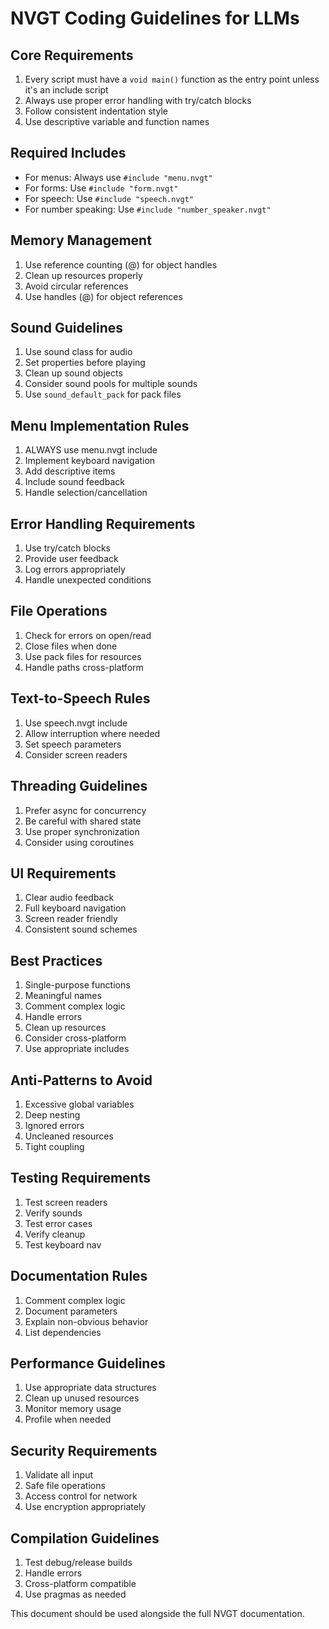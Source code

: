 # NVGT Coding Guidelines for LLMs

## Core Requirements
1. Every script must have a `void main()` function as the entry point unless it's an include script
2. Always use proper error handling with try/catch blocks
3. Follow consistent indentation style
4. Use descriptive variable and function names

## Required Includes
- For menus: Always use `#include "menu.nvgt"`
- For forms: Use `#include "form.nvgt"` 
- For speech: Use `#include "speech.nvgt"`
- For number speaking: Use `#include "number_speaker.nvgt"`

## Memory Management
1. Use reference counting (@) for object handles
2. Clean up resources properly
3. Avoid circular references
4. Use handles (@) for object references

## Sound Guidelines
1. Use sound class for audio
2. Set properties before playing
3. Clean up sound objects
4. Consider sound pools for multiple sounds
5. Use `sound_default_pack` for pack files

## Menu Implementation Rules
1. ALWAYS use menu.nvgt include
2. Implement keyboard navigation
3. Add descriptive items
4. Include sound feedback
5. Handle selection/cancellation

## Error Handling Requirements
1. Use try/catch blocks
2. Provide user feedback
3. Log errors appropriately
4. Handle unexpected conditions

## File Operations
1. Check for errors on open/read
2. Close files when done
3. Use pack files for resources
4. Handle paths cross-platform

## Text-to-Speech Rules
1. Use speech.nvgt include
2. Allow interruption where needed
3. Set speech parameters
4. Consider screen readers

## Threading Guidelines
1. Prefer async<T> for concurrency
2. Be careful with shared state
3. Use proper synchronization
4. Consider using coroutines

## UI Requirements
1. Clear audio feedback
2. Full keyboard navigation
3. Screen reader friendly
4. Consistent sound schemes

## Best Practices
1. Single-purpose functions
2. Meaningful names
3. Comment complex logic
4. Handle errors
5. Clean up resources
6. Consider cross-platform
7. Use appropriate includes

## Anti-Patterns to Avoid
1. Excessive global variables
2. Deep nesting
3. Ignored errors
4. Uncleaned resources
5. Tight coupling

## Testing Requirements
1. Test screen readers
2. Verify sounds
3. Test error cases
4. Verify cleanup
5. Test keyboard nav

## Documentation Rules
1. Comment complex logic
2. Document parameters
3. Explain non-obvious behavior
4. List dependencies

## Performance Guidelines
1. Use appropriate data structures
2. Clean up unused resources
3. Monitor memory usage
4. Profile when needed

## Security Requirements
1. Validate all input
2. Safe file operations
3. Access control for network
4. Use encryption appropriately

## Compilation Guidelines
1. Test debug/release builds
2. Handle errors
3. Cross-platform compatible
4. Use pragmas as needed

This document should be used alongside the full NVGT documentation.
